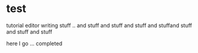 # test
tutorial
editor writing stuff ..
and stuff
and stuff
and stuff
and stuffand stuff
and stuff
and stuff

here I go ...
completed

